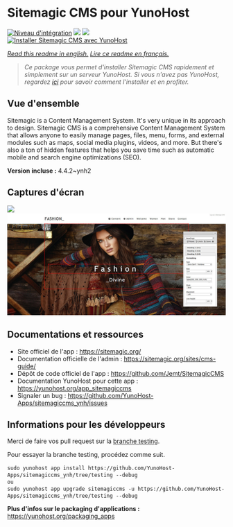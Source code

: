 # Sitemagic CMS pour YunoHost

[![Niveau d'intégration](https://dash.yunohost.org/integration/sitemagiccms.svg)](https://dash.yunohost.org/appci/app/sitemagiccms) ![](https://ci-apps.yunohost.org/ci/badges/sitemagiccms.status.svg) ![](https://ci-apps.yunohost.org/ci/badges/sitemagiccms.maintain.svg)  
[![Installer Sitemagic CMS avec YunoHost](https://install-app.yunohost.org/install-with-yunohost.svg)](https://install-app.yunohost.org/?app=sitemagiccms)

*[Read this readme in english.](./README.md)*
*[Lire ce readme en français.](./README_fr.md)*

> *Ce package vous permet d'installer Sitemagic CMS rapidement et simplement sur un serveur YunoHost.
Si vous n'avez pas YunoHost, regardez [ici](https://yunohost.org/#/install) pour savoir comment l'installer et en profiter.*

## Vue d'ensemble

Sitemagic is a Content Management System. It's very unique in its approach to design. Sitemagic CMS is a comprehensive Content Management System that allows anyone to easily manage pages, files, menu, forms, and external modules such as maps, social media plugins, videos, and more. But there's also a ton of hidden features that helps you save time such as automatic mobile and search engine optimizations (SEO).

**Version incluse :** 4.4.2~ynh2



## Captures d'écran

![](./doc/screenshots/.DS_Store)
![](./doc/screenshots/Designer.jpeg)

## Documentations et ressources

* Site officiel de l'app : https://sitemagic.org/
* Documentation officielle de l'admin : https://sitemagic.org/sites/cms-guide/
* Dépôt de code officiel de l'app : https://github.com/Jemt/SitemagicCMS
* Documentation YunoHost pour cette app : https://yunohost.org/app_sitemagiccms
* Signaler un bug : https://github.com/YunoHost-Apps/sitemagiccms_ynh/issues

## Informations pour les développeurs

Merci de faire vos pull request sur la [branche testing](https://github.com/YunoHost-Apps/sitemagiccms_ynh/tree/testing).

Pour essayer la branche testing, procédez comme suit.
```
sudo yunohost app install https://github.com/YunoHost-Apps/sitemagiccms_ynh/tree/testing --debug
ou
sudo yunohost app upgrade sitemagiccms -u https://github.com/YunoHost-Apps/sitemagiccms_ynh/tree/testing --debug
```

**Plus d'infos sur le packaging d'applications :** https://yunohost.org/packaging_apps
